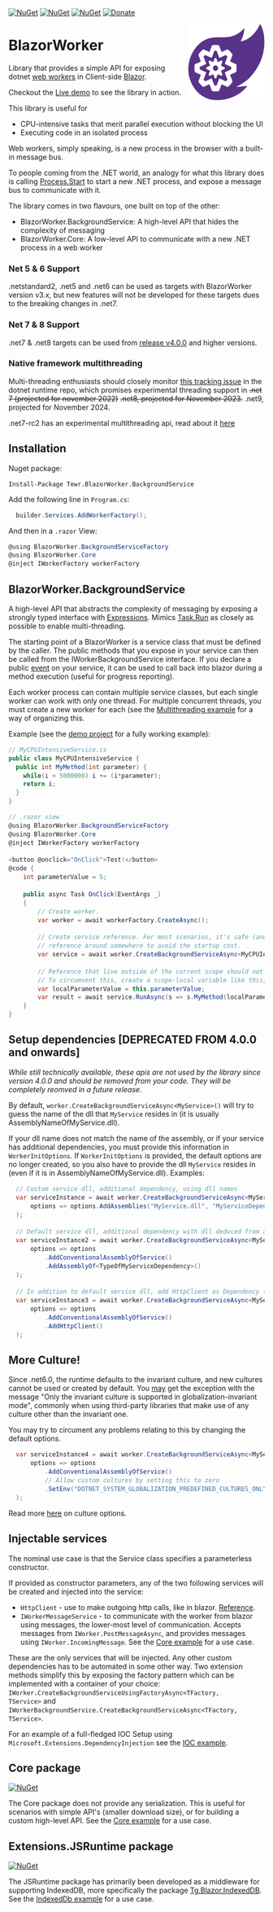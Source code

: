 [![NuGet](https://img.shields.io/nuget/dt/Tewr.BlazorWorker.BackgroundService.svg?label=Tewr.BlazorWorker.BackgroundService)](https://www.nuget.org/packages/Tewr.BlazorWorker.BackgroundService)
[![NuGet](https://img.shields.io/nuget/dt/Tewr.BlazorWorker.Core.svg?label=Tewr.BlazorWorker.Core)](https://www.nuget.org/packages/Tewr.BlazorWorker.Core)
[![NuGet](https://img.shields.io/nuget/dt/Tewr.BlazorWorker.Extensions.JSRuntime.svg?label=Tewr.BlazorWorker.Extensions.JSRuntime)](https://www.nuget.org/packages/Tewr.BlazorWorker.Extensions.JSRuntime)
[![Donate](https://img.shields.io/badge/Donate-PayPal-green.svg)](https://www.paypal.com/cgi-bin/webscr?cmd=_donations&business=AC77J8GFQ6LYA&item_name=BlazorWorker+Project&currency_code=EUR&source=url)
<p align="center">
  <img width="150" height="150" src="icon.svg" align="right">
</p>

# BlazorWorker
Library that provides a simple API for exposing dotnet [web workers](https://developer.mozilla.org/en-US/docs/Web/API/Web_Workers_API/Using_web_workers) in Client-side [Blazor](https://github.com/dotnet/aspnetcore/tree/master/src/Components#blazor).

Checkout the [Live demo](https://tewr.github.io/BlazorWorker) to see the library in action.

This library is useful for
- CPU-intensive tasks that merit parallel execution without blocking the UI
- Executing code in an isolated process

Web workers, simply speaking, is a new process in the browser with a built-in message bus. 

To people coming from the .NET world, an analogy for what this library does is calling [Process.Start](https://docs.microsoft.com/en-us/dotnet/api/system.diagnostics.process.start) to start a new .NET process, and expose a message bus to communicate with it.

The library comes in two flavours, one built on top of the other:
- BlazorWorker.BackgroundService: A high-level API that hides the complexity of messaging
- BlazorWorker.Core: A low-level API to communicate with a new .NET process in a web worker

### Net 5 & 6 Support
.netstandard2, .net5 and .net6 can be used as targets with BlazorWorker version v3.x, but new features will not be developed for these targets dues to the breaking changes in .net7.

### Net 7 & 8 Support
.net7 & .net8 targets can be used from [release v4.0.0](https://github.com/Tewr/BlazorWorker/releases/tag/v4.0.0) and higher versions.

### Native framework multithreading
Multi-threading enthusiasts should closely monitor [this tracking issue](https://github.com/dotnet/runtime/issues/68162) in the dotnet runtime repo, which promises experimental threading support in ~~.net 7 (projected for november 2022)~~ ~~.net8, projected for November 2023.~~ .net9, projected for November 2024.

.net7-rc2 has an experimental multithreading api, read about it [here](https://devblogs.microsoft.com/dotnet/asp-net-core-updates-in-dotnet-7-rc-2/#webassembly-multithreading-experimental)



## Installation
Nuget package:
```
Install-Package Tewr.BlazorWorker.BackgroundService
```

Add the following line in `Program.cs`:

```cs
  builder.Services.AddWorkerFactory();
```

And then in a `.razor` View:
```cs
@using BlazorWorker.BackgroundServiceFactory
@using BlazorWorker.Core
@inject IWorkerFactory workerFactory
```

## BlazorWorker.BackgroundService
A high-level API that abstracts the complexity of messaging by exposing a strongly typed interface with [Expressions](https://docs.microsoft.com/en-us/dotnet/api/system.linq.expressions.expression). Mimics [Task.Run](https://docs.microsoft.com/en-us/dotnet/api/system.threading.tasks.task.run) as closely as possible to enable multi-threading.

The starting point of a BlazorWorker is a service class that must be defined by the caller. The public methods that you expose in your service can then be called from the IWorkerBackgroundService interface. If you declare a public [event](https://docs.microsoft.com/en-us/dotnet/csharp/language-reference/keywords/event) on your service, it can be used to call back into blazor during a method execution (useful for progress reporting).

Each worker process can contain multiple service classes, but each single worker can work with only one thread. For multiple concurrent threads, you must create a new worker for each (see the [Multithreading example]( https://tewr.github.io/BlazorWorker/BackgroundServiceMulti) for a way of organizing this.

Example (see the [demo project](src/BlazorWorker.Demo/Client/Pages) for a fully working example):
```cs
// MyCPUIntensiveService.cs
public class MyCPUIntensiveService {
  public int MyMethod(int parameter) {
    while(i < 5000000) i += (i*parameter);
    return i;
  }
}
```

```cs
// .razor view
@using BlazorWorker.BackgroundServiceFactory
@using BlazorWorker.Core
@inject IWorkerFactory workerFactory

<button @onclick="OnClick">Test!</button>
@code {
    int parameterValue = 5;
    
    public async Task OnClick(EventArgs _)
    {
        // Create worker.
        var worker = await workerFactory.CreateAsync();
        
        // Create service reference. For most scenarios, it's safe (and best) to keep this 
        // reference around somewhere to avoid the startup cost.
        var service = await worker.CreateBackgroundServiceAsync<MyCPUIntensiveService>();
        
        // Reference that live outside of the current scope should not be passed into the expression.
        // To circumvent this, create a scope-local variable like this, and pass the local variable.
        var localParameterValue = this.parameterValue;
        var result = await service.RunAsync(s => s.MyMethod(localParameterValue));
    }
}

```


## Setup dependencies [DEPRECATED FROM 4.0.0 and onwards]

_While still technically available, these apis are not used by the library since version 4.0.0 and should be removed from your code. They will be completely reomved in a future release._

By default, `worker.CreateBackgroundServiceAsync<MyService>()` will try to guess the name of the dll that `MyService` resides in (it is usually AssemblyNameOfMyService.dll).

If your dll name does not match the name of the assembly, or if your service has additional dependencies, you must provide this information in `WorkerInitOptions`. If `WorkerInitOptions` is provided, the default options are no longer created, so you also have to provide the dll `MyService` resides in (even if it is in AssemblyNameOfMyService.dll). Examples:

```cs
  // Custom service dll, additional dependency, using dll names
  var serviceInstance = await worker.CreateBackgroundServiceAsync<MyService>(
      options => options.AddAssemblies("MyService.dll", "MyServiceDependency.dll")
  );
      
  // Default service dll, additional dependency with dll deduced from assembly name of provided type
  var serviceInstance2 = await worker.CreateBackgroundServiceAsync<MyService>(
      options => options
          .AddConventionalAssemblyOfService()
          .AddAssemblyOf<TypeOfMyServiceDependency>()
  );
  
  // In addition to default service dll, add HttpClient as Dependency (built-in dependency definition / helper)
  var serviceInstance3 = await worker.CreateBackgroundServiceAsync<MyService>(
      options => options
          .AddConventionalAssemblyOfService()
          .AddHttpClient()
  );
```

## More Culture!

Since .net6.0, the runtime defaults to the invariant culture, and new cultures cannot be used or created by default. You [may](https://github.com/Tewr/BlazorWorker/issues/67) get the exception with the message "Only the invariant culture is supported in globalization-invariant mode", commonly when using third-party libraries that make use of any culture other than the invariant one.

You may try to circument any problems relating to this by changing the default options.

```cs
  var serviceInstance4 = await worker.CreateBackgroundServiceAsync<MyService>(
      options => options
          .AddConventionalAssemblyOfService()
          // Allow custom cultures by setting this to zero
          .SetEnv("DOTNET_SYSTEM_GLOBALIZATION_PREDEFINED_CULTURES_ONLY", "0")
  );
```

Read more [here](https://docs.microsoft.com/en-us/dotnet/core/tools/dotnet-environment-variables#dotnet_system_globalization_) on culture options.


## Injectable services
The nominal use case is that the Service class specifies a parameterless constructor.

If provided as constructor parameters, any of the two following services will be created and injected into the service: 

* <code>HttpClient</code> - use to make outgoing http calls, like in blazor. <a href="https://docs.microsoft.com/en-us/dotnet/api/system.net.http.httpclient">Reference</a>.
* <code>IWorkerMessageService</code> - to communicate with the worker from blazor using messages, the lower-most level of communication. Accepts messages from <code>IWorker.PostMessageAsync</code>, and provides messages using <code>IWorker.IncomingMessage</code>. See the <a href="src/BlazorWorker.Demo/SharedPages/Pages/CoreExample.razor">Core example</a> for a use case.

These are the only services that will be injected. Any other custom dependencies has to be automated in some other way. Two extension methods simplify this by exposing the factory pattern which can be implemented with a container of your choice: <code>IWorker.CreateBackgroundServiceUsingFactoryAsync<TFactory, TService></code> and <code>IWorkerBackgroundService<TFactory>.CreateBackgroundServiceAsync<TFactory, TService></code>. 
  
For an example of a full-fledged IOC Setup using <code>Microsoft.Extensions.DependencyInjection</code> see the <a href="src/BlazorWorker.Demo/SharedPages/Pages/IoCExamplePage.razor">IOC example</a>.


## Core package
[![NuGet](https://img.shields.io/nuget/dt/Tewr.BlazorWorker.Core.svg?label=Tewr.BlazorWorker.Core)](https://www.nuget.org/packages/Tewr.BlazorWorker.Core)

The Core package does not provide any serialization. This is useful for scenarios with simple API's (smaller download size), or for building a custom high-level API. See the <a href="src/BlazorWorker.Demo/SharedPages/Pages/CoreExample.razor">Core example</a> for a use case.

## Extensions.JSRuntime package
[![NuGet](https://img.shields.io/nuget/dt/Tewr.BlazorWorker.Extensions.JSRuntime.svg?label=Tewr.BlazorWorker.Extensions.JSRuntime)](https://www.nuget.org/packages/Tewr.BlazorWorker.Extensions.JSRuntime)

The JSRuntime package has primarily been developed as a middleware for supporting IndexedDB, more specifically the package [Tg.Blazor.IndexedDB](https://github.com/wtulloch/Blazor.IndexedDB).  See the <a href="src/BlazorWorker.Demo/SharedPages/Pages/IndexedDb.razor">IndexedDb example</a> for a use case.
